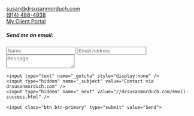 [susan@drsusanmorduch.com](mailto:susan@drsusanmorduch.com)  
[(914) 488-4938](tel:9144884938)  
[My Client Portal](https://drsusanmorduch.clientsecure.me "Client Portal access")

##### Send me an email:

<form method="POST" action="//formspree.io/susan@drsusanmorduch.com">
	<input class="form-control margin-trailer-tiny" type="text" name="name" placeholder="Name">
	<input class="form-control margin-trailer-tiny" type="email" name="_replyto" placeholder="Email Address">
	<textarea class="form-control margin-trailer-tiny" name="body" placeholder="Message"></textarea>

	<input type="text" name="_gotcha" style="display:none" />
	<input type="hidden" name="_subject" value="Contact via drsusanmorduch.com" />
	<input type="hidden" name="_next" value="//drsusanmorduch.com/email-success.html" />

	<input class="btn btn-primary" type="submit" value="Send">
</form>
